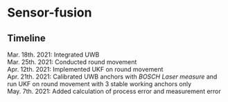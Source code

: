 # Sensor-fusion
## Timeline

Mar. 18th. 2021: Integrated UWB  
Mar. 25th. 2021: Conducted round movement  
Apr. 12th. 2021: Implemented UKF on round movement  
Apr. 21th. 2021: Calibrated UWB anchors with *BOSCH Laser measure* and run UKF on round movement with 3 stable working anchors only  
May.  7th. 2021: Added calculation of process error and measurement error  
